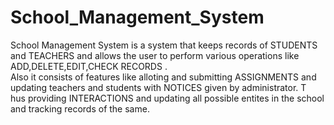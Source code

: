 # School_Management_System
School Management System is a system that keeps records of STUDENTS and TEACHERS and allows the user to perform various operations like ADD,DELETE,EDIT,CHECK RECORDS . <br>
Also it consists of features like alloting and submitting ASSIGNMENTS and updating teachers and students with NOTICES given by administrator. T<br>
hus providing INTERACTIONS and updating all possible entites in the school and tracking records of the same.
